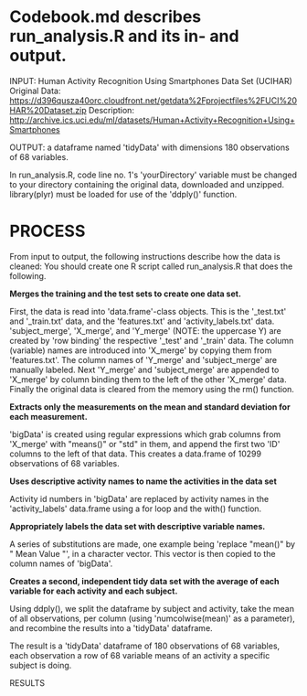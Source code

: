 Codebook.md describes run_analysis.R and its in- and output.
========
INPUT: Human Activity Recognition Using Smartphones Data Set (UCIHAR)
Original Data: https://d396qusza40orc.cloudfront.net/getdata%2Fprojectfiles%2FUCI%20HAR%20Dataset.zip 
Description: http://archive.ics.uci.edu/ml/datasets/Human+Activity+Recognition+Using+Smartphones

OUTPUT: a dataframe named 'tidyData' with dimensions 180 observations of 68 variables.

In run_analysis.R, code line no. 1's 'yourDirectory' variable must be changed to your directory containing the original data, downloaded and unzipped. library(plyr) must be loaded for use of the 'ddply()' function.


PROCESS
========
From input to output, the following instructions describe how the data is cleaned:
You should create one R script called run_analysis.R that does the following.

**Merges the training and the test sets to create one data set.**

First, the data is read into 'data.frame'-class objects. This is the '_test.txt' and '_train.txt' data, and the 'features.txt' and 'activity_labels.txt' data.
'subject_merge', 'X_merge', and 'Y_merge' (NOTE: the uppercase Y) are created by 'row binding' the respective '_test' and '_train' data.
The column (variable) names are introduced into 'X_merge' by copying them from 'features.txt'. The column names of 'Y_merge' and 'subject_merge' are manually labeled.
Next 'Y_merge' and 'subject_merge' are appended to 'X_merge' by column binding them to the left of the other 'X_merge' data.
Finally the original data is cleared from the memory using the rm() function.
	
**Extracts only the measurements on the mean and standard deviation for each measurement.** 

'bigData' is created using regular expressions which grab columns from 'X_merge' with "means()" or "std" in them, and append the first two 'ID' columns to the left of that data. This creates a data.frame of 10299 observations of 68 variables.
	
**Uses descriptive activity names to name the activities in the data set**

Activity id numbers in 'bigData' are replaced by activity names in the 'activity_labels' data.frame using a for loop and the with() function.
	
**Appropriately labels the data set with descriptive variable names.** 

A series of substitutions are made, one example being 'replace "mean()" by " Mean Value "', in a character vector.
This vector is then copied to the column names of 'bigData'.
	
**Creates a second, independent tidy data set with the average of each variable for each activity and each subject.** 

Using ddply(), we split the dataframe by subject and activity, take the mean of all observations, per column (using 'numcolwise(mean)' as a parameter), and recombine the results into a 'tidyData' dataframe.
	

The result is a 'tidyData' dataframe of 180 observations of 68 variables, each observation a row of 68 variable means of an activity a specific subject is doing.

RESULTS
